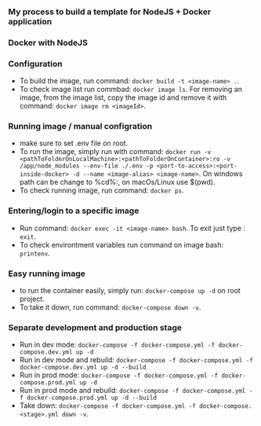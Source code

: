 ### My process to build a template for NodeJS + Docker application

### Docker with NodeJS

### Configuration
 + To build the image, run command: `docker build -t <image-name> .`.
 + To check image list run commbad: `docker image ls`.
   For removing an image, from the image list, copy the image id and remove it with command: `docker image rm <imageId>`.

### Running image / manual configration
 + make sure to set .env file on root.
 + To run the image, simply run with command: `docker run -v <pathToFolderOnLocalMachine>:<pathToFolderOnContainer>:ro -v /app/node_modules --env-file ./.env -p <port-to-access>:<port-inside-docker> -d --name <image-alias> <image-name>`.
  On windows path can be change to %cd%:, on macOs/Linux use $(pwd).
 + To check running image, run command: `docker ps`.

### Entering/login to a specific image
 + Run command: `docker exec -it <image-name> bash`. To exit just type : `exit`.
 + To check environtment variables run command on image bash: `printenv`.

### Easy running image
 + to run the container easily, simply run: `docker-compose up -d` on root project.
 + To take it down, run command: `docker-compose down -v`.

### Separate development and production stage
 + Run in dev mode: `docker-compose -f docker-compose.yml -f docker-compose.dev.yml up -d`
 + Run in dev mode and rebuild: `docker-compose -f docker-compose.yml -f docker-compose.dev.yml up -d --build`
 + Run in prod mode: `docker-compose -f docker-compose.yml -f docker-compose.prod.yml up -d`
+ Run in prod mode and rebuild: `docker-compose -f docker-compose.yml -f docker-compose.prod.yml up -d --build`
+ Take down: `docker-compose -f docker-compose.yml -f docker-compose.<stage>.yml down -v`.